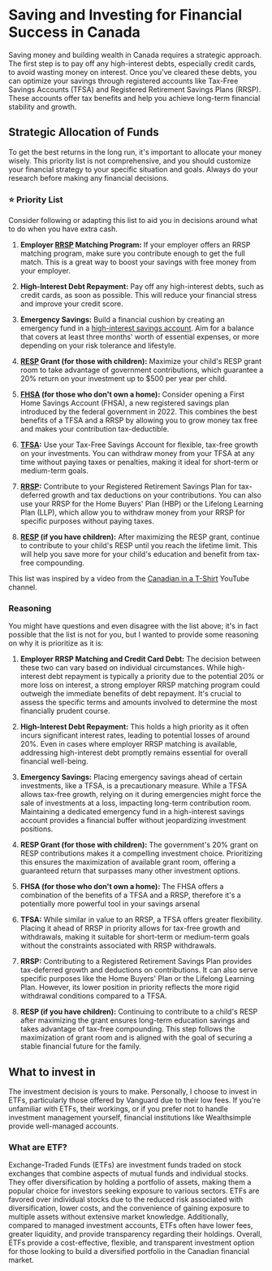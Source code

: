 # Saving and Investing for Financial Success in Canada

Saving money and building wealth in Canada requires a strategic approach. The first step is to pay off any high-interest debts, especially credit cards, to avoid wasting money on interest. Once you've cleared these debts, you can optimize your savings through registered accounts like Tax-Free Savings Accounts (TFSA) and Registered Retirement Savings Plans (RRSP). These accounts offer tax benefits and help you achieve long-term financial stability and growth.

## Strategic Allocation of Funds

To get the best returns in the long run, it's important to allocate your money wisely. This priority list is not comprehensive, and you should customize your financial strategy to your specific situation and goals. Always do your research before making any financial decisions.

### ⭐ Priority List

Consider following or adapting this list to aid you in decisions around what to do when you have extra cash.

1. **Employer [RRSP](./RRSP.md) Matching Program:** If your employer offers an RRSP matching program, make sure you contribute enough to get the full match. This is a great way to boost your savings with free money from your employer.

2. **High-Interest Debt Repayment:** Pay off any high-interest debts, such as credit cards, as soon as possible. This will reduce your financial stress and improve your credit score.

3. **Emergency Savings:** Build a financial cushion by creating an emergency fund in a [high-interest savings account](./HISA.md). Aim for a balance that covers at least three months' worth of essential expenses, or more depending on your risk tolerance and lifestyle.

4. **[RESP](./RESP.md) Grant (for those with children):** Maximize your child's RESP grant room to take advantage of government contributions, which guarantee a 20% return on your investment up to $500 per year per child.

5. **[FHSA](./FHSA.md) (for those who don't own a home):** Consider opening a First Home Savings Account (FHSA), a new registered savings plan introduced by the federal government in 2022. This combines the best benefits of a TFSA and a RRSP by allowing you to grow money tax free and makes your contribution tax-deductible.

6. **[TFSA](./TFSA.md):** Use your Tax-Free Savings Account for flexible, tax-free growth on your investments. You can withdraw money from your TFSA at any time without paying taxes or penalties, making it ideal for short-term or medium-term goals.

7. **[RRSP](./RRSP.md):** Contribute to your Registered Retirement Savings Plan for tax-deferred growth and tax deductions on your contributions. You can also use your RRSP for the Home Buyers' Plan (HBP) or the Lifelong Learning Plan (LLP), which allow you to withdraw money from your RRSP for specific purposes without paying taxes.

8. **[RESP](./RESP.md) (if you have children):** After maximizing the RESP grant, continue to contribute to your child's RESP until you reach the lifetime limit. This will help you save more for your child's education and benefit from tax-free compounding.

This list was inspired by a video from the [Canadian in a T-Shirt](https://www.youtube.com/watch?v=11y_oV3jOU4) YouTube channel.

### Reasoning

You might have questions and even disagree with the list above; it's in fact possible that the list is not for you, but I wanted to provide some reasoning on why it is prioritize as it is:

1. **Employer RRSP Matching and Credit Card Debt:** The decision between these two can vary based on individual circumstances. While high-interest debt repayment is typically a priority due to the potential 20% or more loss on interest, a strong employer RRSP matching program could outweigh the immediate benefits of debt repayment. It's crucial to assess the specific terms and amounts involved to determine the most financially prudent course.

2. **High-Interest Debt Repayment:** This holds a high priority as it often incurs significant interest rates, leading to potential losses of around 20%. Even in cases where employer RRSP matching is available, addressing high-interest debt promptly remains essential for overall financial well-being.

3. **Emergency Savings:** Placing emergency savings ahead of certain investments, like a TFSA, is a precautionary measure. While a TFSA allows tax-free growth, relying on it during emergencies might force the sale of investments at a loss, impacting long-term contribution room. Maintaining a dedicated emergency fund in a high-interest savings account provides a financial buffer without jeopardizing investment positions.

4. **RESP Grant (for those with children):** The government's 20% grant on RESP contributions makes it a compelling investment choice. Prioritizing this ensures the maximization of available grant room, offering a guaranteed return that surpasses many other investment options.

5. **FHSA (for those who don't own a home):** The FHSA offers a combination of the benefits of a TFSA and a RRSP, therefore it's a potentially more powerful tool in your savings arsenal

6. **TFSA:** While similar in value to an RRSP, a TFSA offers greater flexibility. Placing it ahead of RRSP in priority allows for tax-free growth and withdrawals, making it suitable for short-term or medium-term goals without the constraints associated with RRSP withdrawals.

7. **RRSP:** Contributing to a Registered Retirement Savings Plan provides tax-deferred growth and deductions on contributions. It can also serve specific purposes like the Home Buyers' Plan or the Lifelong Learning Plan. However, its lower position in priority reflects the more rigid withdrawal conditions compared to a TFSA.

8. **RESP (if you have children):** Continuing to contribute to a child's RESP after maximizing the grant ensures long-term education savings and takes advantage of tax-free compounding. This step follows the maximization of grant room and is aligned with the goal of securing a stable financial future for the family.

## What to invest in

The investment decision is yours to make. Personally, I choose to invest in ETFs, particularly those offered by Vanguard due to their low fees. If you're unfamiliar with ETFs, their workings, or if you prefer not to handle investment management yourself, financial institutions like Wealthsimple provide well-managed accounts.

### What are ETF?

Exchange-Traded Funds (ETFs) are investment funds traded on stock exchanges that combine aspects of mutual funds and individual stocks. They offer diversification by holding a portfolio of assets, making them a popular choice for investors seeking exposure to various sectors. ETFs are favored over individual stocks due to the reduced risk associated with diversification, lower costs, and the convenience of gaining exposure to multiple assets without extensive market knowledge. Additionally, compared to managed investment accounts, ETFs often have lower fees, greater liquidity, and provide transparency regarding their holdings. Overall, ETFs provide a cost-effective, flexible, and transparent investment option for those looking to build a diversified portfolio in the Canadian financial market.